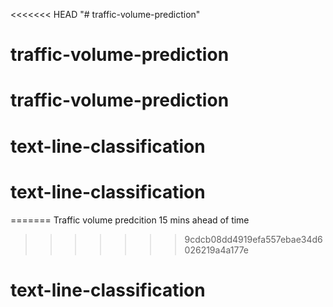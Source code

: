 <<<<<<< HEAD
"# traffic-volume-prediction" 
# traffic-volume-prediction
# traffic-volume-prediction
# text-line-classification
# text-line-classification
=======
Traffic volume predcition 15 mins ahead of time
>>>>>>> 9cdcb08dd4919efa557ebae34d6026219a4a177e
# text-line-classification
